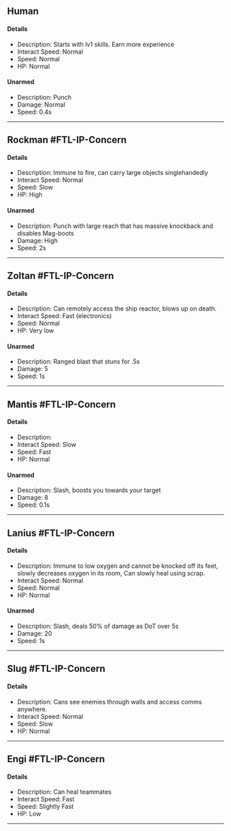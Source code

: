 ## Human
#### Details
- Description: Starts with lv1 skills. Earn more experience
- Interact Speed: Normal
- Speed: Normal
- HP: Normal
#### Unarmed
- Description: Punch
- Damage: Normal
- Speed: 0.4s

-------------
## Rockman #FTL-IP-Concern
#### Details
- Description: Immune to fire, can carry large objects singlehandedly
- Interact Speed: Normal
- Speed: Slow
- HP: High
#### Unarmed
- Description: Punch with large reach that has massive knockback and disables Mag-boots
- Damage: High
- Speed: 2s

-------------
## Zoltan #FTL-IP-Concern
#### Details
- Description: Can remotely access the ship reactor, blows up on death.
- Interact Speed: Fast (electronics)
- Speed: Normal
- HP: Very low
#### Unarmed
- Description: Ranged blast that stuns for .5s
- Damage: 5
- Speed: 1s

-------------
## Mantis #FTL-IP-Concern
#### Details
- Description:
- Interact Speed: Slow
- Speed: Fast
- HP: Normal
#### Unarmed
- Description: Slash, boosts you towards your target 
- Damage: 8
- Speed: 0.1s

-------------
## Lanius #FTL-IP-Concern
#### Details
- Description: Immune to low oxygen and cannot be knocked off its feet, slowly decreases oxygen in its room, Can slowly heal using scrap.
- Interact Speed: Normal
- Speed: Normal
- HP: Normal
#### Unarmed
- Description: Slash, deals 50% of damage as DoT over 5s
- Damage: 20
- Speed: 1s

-------------
## Slug #FTL-IP-Concern
#### Details
- Description: Cans see enemies through walls and access comms anywhere.
- Interact Speed: Normal
- Speed: Slow
- HP: Normal

-------------
## Engi #FTL-IP-Concern
#### Details
- Description: Can heal teammates
- Interact Speed: Fast
- Speed: Slightly Fast
- HP: Low

-------------
